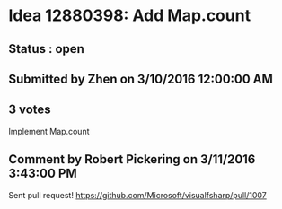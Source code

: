 # Idea 12880398: Add Map.count #

## Status : open

## Submitted by Zhen on 3/10/2016 12:00:00 AM

## 3 votes

Implement Map.count


## Comment by Robert Pickering on 3/11/2016 3:43:00 PM

Sent pull request! https://github.com/Microsoft/visualfsharp/pull/1007
